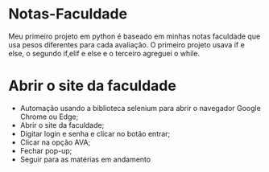 # Notas-Faculdade

Meu primeiro projeto em python é baseado em minhas notas faculdade que usa pesos diferentes para cada avaliação.
O primeiro projeto usava if e else, o segundo if,elif e else e o terceiro agreguei o while.

# Abrir o site da faculdade
- Automação usando a biblioteca selenium para abrir o navegador Google Chrome ou Edge;
- Abrir o site da faculdade;
- Digitar login e senha e clicar no botão entrar;
- Clicar na opção AVA;
- Fechar pop-up;
- Seguir para as matérias em andamento
